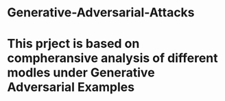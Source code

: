 # Generative-Adversarial-Attacks

# This prject is based on compheransive analysis of different modles under Generative Adversarial Examples
